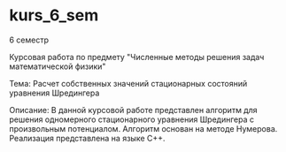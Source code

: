 # kurs_6_sem
6 семестр

Курсовая работа по предмету "Численные методы решения задач математической физики"

Тема: Расчет собственных значений стационарных состояний уравнения Шредингера

Описание: В данной курсовой работе представлен алгоритм для решения одномерного стационарного
уравнения Шредингера с произвольным потенциалом. Алгоритм основан на методе
Нумерова. Реализация представлена на языке С++.

